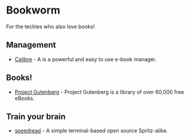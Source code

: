 # Bookworm

For the techies who also love books!


## Management

- [Calibre](https://calibre-ebook.com/about) - A is a powerful and easy to use e-book manager.


## Books!

- [Project Gutenberg](https://www.gutenberg.org/) - Project Gutenberg is a library of over 60,000 free eBooks.


## Train your brain

- [speedread](https://github.com/pasky/speedread) - A simple terminal-based open source Spritz-alike.

